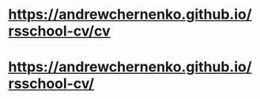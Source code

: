 # https://andrewchernenko.github.io/rsschool-cv/cv
# https://andrewchernenko.github.io/rsschool-cv/

